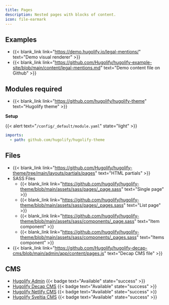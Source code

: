 ```yaml
---
title: Pages
description: Nested pages with blocks of content.
icon: file-earmark
---
```


## Examples

- {{< blank_link link="https://demo.hugolify.io/legal-mentions/" text="Demo visual renderer" >}}
- {{< blank_link link="https://github.com/Hugolify/hugolify-example-site/blob/main/content/legal-mentions.md" text="Demo content file on Github" >}}

## Modules required

- {{< blank_link link="https://github.com/hugolify/hugolify-theme" text="Hugolify theme" >}}

**Setup**

{{< alert text="`/config/_default/module.yaml`" state="light" >}}

```yml
imports:
  - path: github.com/hugolify/hugolify-theme
```

## Files

- {{< blank_link link="https://github.com/Hugolify/hugolify-theme/tree/main/layouts/partials/pages" text="HTML partials" >}}
- SASS Files
  - {{< blank_link link="https://github.com/hugolify/hugolify-theme/blob/main/assets/sass/pages/_page.sass" text="Single page" >}}
  - {{< blank_link link="https://github.com/hugolify/hugolify-theme/blob/main/assets/sass/pages/_pages.sass" text="List page" >}}
  - {{< blank_link link="https://github.com/hugolify/hugolify-theme/blob/main/assets/sass/components/_page.sass" text="Item component" >}}
  - {{< blank_link link="https://github.com/hugolify/hugolify-theme/blob/main/assets/sass/components/_pages.sass" text="Items component" >}}
- {{< blank_link link="https://github.com/Hugolify/hugolify-decap-cms/blob/main/admin/app/content/pages.js" text="Decap CMS file" >}}

## CMS

- [Hugolify Admin](/docs/cms/admin/) {{< badge text="Available" state="success" >}}
- [Hugolify Decap CMS](/docs/cms/decap-cms/) {{< badge text="Available" state="success" >}}
- [Hugolify Netlify CMS](/docs/cms/netlify-cms/) {{< badge text="Available" state="success" >}}
- [Hugolify Sveltia CMS](/docs/cms/sveltia-cms/) {{< badge text="Available" state="success" >}}
